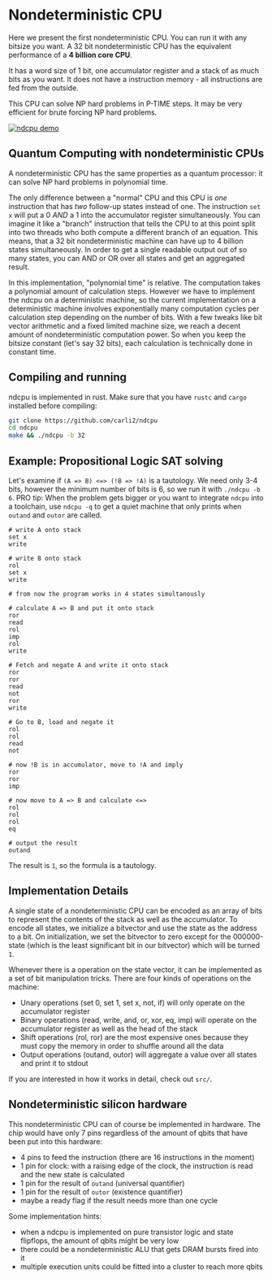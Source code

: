 Nondeterministic CPU
====================

Here we present the first nondeterministic CPU. You can run it with any bitsize you want. A 32 bit nondeterministic CPU has the equivalent performance of a <b>4 billion core CPU</b>.

It has a word size of 1 bit, one accumulator register and a stack of as much bits as you want. It does not have a instruction memory - all instructions are fed from the outside.

This CPU can solve NP hard problems in P-TIME steps. It may be very efficient for brute forcing NP hard problems.

[![ndcpu demo](https://img.youtube.com/vi/31zXnuZ_dFA/0.jpg)](https://www.youtube.com/watch?v=31zXnuZ_dFA)

Quantum Computing with nondeterministic CPUs
---

A nondeterministic CPU has the same properties as a quantum processor: it can solve NP hard problems in polynomial time.

The only difference between a "normal" CPU and this CPU is _one_ instruction that has _two_ follow-up states instead of one. The instruction `set x` will put a 0 _AND_ a 1 into the accumulator register simultaneously.
You can imagine it like a "branch" instruction that tells the CPU to at this point split into two threads who both compute a different branch of an equation.
This means, that a 32 bit nondeterministic machine can have up to 4 billion states simultaneously. In order to get a single readable output out of so many states, you can AND or OR over all states and get an aggregated result.

In this implementation, "polynomial time" is relative. The computation takes a polynomial amount of calculation steps. However we have to implement the ndcpu on a deterministic machine, so the current implementation on a deterministic machine involves exponentially many computation cycles per calculation step depending on the number of bits. With a few tweaks like bit vector arithmetic and a fixed limited machine size, we reach a decent amount of nondeterministic computation power. So when you keep the bitsize constant (let's say 32 bits), each calculation is technically done in constant time.

Compiling and running
---

ndcpu is implemented in rust. Make sure that you have `rustc` and `cargo` installed before compiling:
```bash
git clone https://github.com/carli2/ndcpu
cd ndcpu
make && ./ndcpu -b 32
```

Example: Propositional Logic SAT solving
---

Let's examine if `(A => B) <=> (!B => !A)` is a tautology. We need only 3-4 bits, however the minimum number of bits is 6, so we run it with `./ndcpu -b 6`. PRO tip: When the problem gets bigger or you want to integrate `ndcpu` into a toolchain, use `ndcpu -q` to get a quiet machine that only prints when `outand` and `outor` are called.

```
# write A onto stack
set x
write

# write B onto stack
rol
set x
write

# from now the program works in 4 states simultanously

# calculate A => B and put it onto stack
ror
read
rol
imp
rol
write

# Fetch and negate A and write it onto stack
ror
ror
read
not
ror
write

# Go to B, load and negate it
rol
rol
read
not

# now !B is in accumulator, move to !A and imply
ror
ror
imp

# now move to A => B and calculate <=>
rol
rol
rol
eq

# output the result
outand
```

The result is `1`, so the formula is a tautology.


Implementation Details
---
A single state of a nondeterministic CPU can be encoded as an array of bits to represent the contents of the stack as well as the accumulator.
To encode all states, we initialize a bitvector and use the state as the address to a bit.
On initialization, we set the bitvector to zero except for the 000000-state (which is the least significant bit in our bitvector) which will be turned `1`.

Whenever there is a operation on the state vector, it can be implemented as a set of bit manipulation tricks.
There are four kinds of operations on the machine:
- Unary operations (set 0, set 1, set x, not, if) will only operate on the accumulator register
- Binary operations (read, write, and, or, xor, eq, imp) will operate on the accumulator register as well as the head of the stack
- Shift operations (rol, ror) are the most expensive ones because they must copy the memory in order to shuffle around all the data
- Output operations (outand, outor) will aggregate a value over all states and print it to stdout

If you are interested in how it works in detail, check out `src/`.

Nondeterministic silicon hardware
---

This nondeterministic CPU can of course be implemented in hardware. The chip would have only 7 pins regardless of the amount of qbits that have been put into this hardware:
 - 4 pins to feed the instruction (there are 16 instructions in the moment)
 - 1 pin for clock: with a raising edge of the clock, the instruction is read and the new state is calculated
 - 1 pin for the result of `outand` (universal quantifier)
 - 1 pin for the result of `outor` (existence quantifier)
 - maybe a ready flag if the result needs more than one cycle

Some implementation hints:
 - when a ndcpu is implemented on pure transistor logic and state flipflops, the amount of qbits might be very low
 - there could be a nondeterministic ALU that gets DRAM bursts fired into it
 - multiple execution units could be fitted into a cluster to reach more qbits
